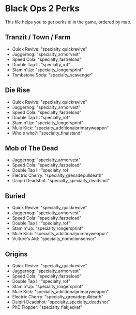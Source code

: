 # Black Ops 2 Perks

This file helps you to get perks id in the game, ordered by map.

## Tranzit / Town / Farm

- Quick Revive: "specialty_quickrevive"
- Juggernog: "specialty_armorvest"
- Speed Cola: "specialty_fastreload"
- Double Tap II: "specialty_rof"
- Stamin'Up: "specialty_longersprint"
- Tombstone Soda: "specialty_scavenger"

## Die Rise

- Quick Revive: "specialty_quickrevive"
- Juggernog: "specialty_armorvest"
- Speed Cola: "specialty_fastreload"
- Double Tap II: "specialty_rof"
- Stamin'Up: "specialty_longersprint"
- Mule Kick: "specialty_additionalprimaryweapon"
- Who's who?: "specialty_finalstand"

## Mob of The Dead

- Juggernog: "specialty_armorvest"
- Speed Cola: "specialty_fastreload"
- Double Tap II: "specialty_rof
- Electric Cherry: "specialty_grenadepulldeath"
- Daiqiri Deadshot: "specialty_specialty_deadshot"

## Buried

- Quick Revive: "specialty_quickrevive"
- Juggernog: "specialty_armorvest"
- Speed Cola: "specialty_fastreload"
- Double Tap II: "specialty_rof"
- Stamin'Up: "specialty_longersprint"
- Mule Kick: "specialty_additionalprimaryweapon"
- Vulture's Aid: "specialty_nomotionsensor"

## Origins

- Quick Revive: "specialty_quickrevive"
- Juggernog: "specialty_armorvest"
- Speed Cola: "specialty_fastreload"
- Double Tap II: "specialty_rof"
- Stamin'Up: "specialty_longersprint"
- Mule Kick: "specialty_additionalprimaryweapon"
- Electric Cherry: "specialty_grenadepulldeath"
- Daiqiri Deadshot: "specialty_specialty_deadshot"
- PhD Flopper: "specialty_flakjacket"
